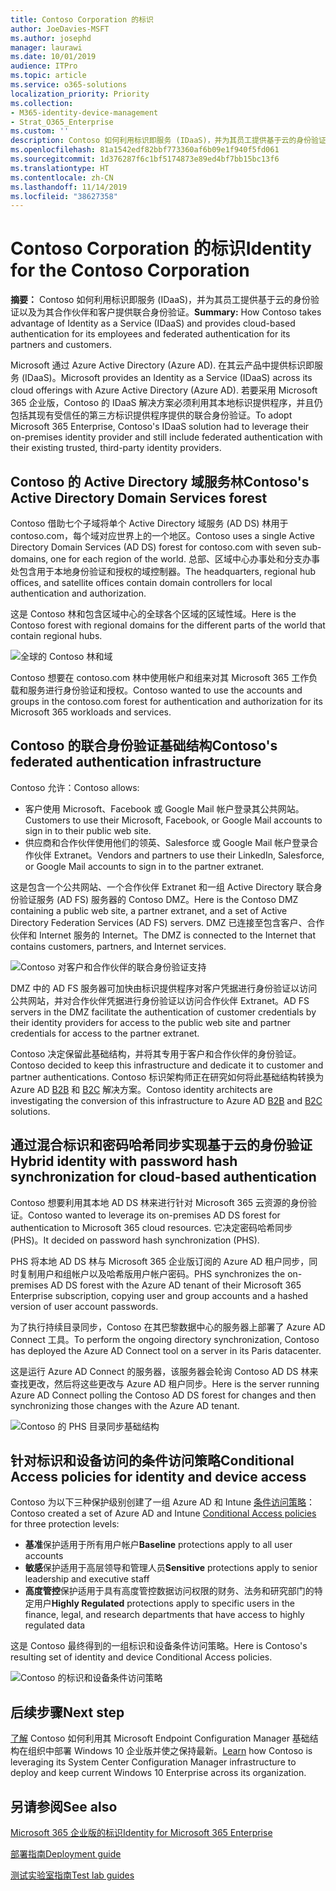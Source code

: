 ```yaml
---
title: Contoso Corporation 的标识
author: JoeDavies-MSFT
ms.author: josephd
manager: laurawi
ms.date: 10/01/2019
audience: ITPro
ms.topic: article
ms.service: o365-solutions
localization_priority: Priority
ms.collection:
- M365-identity-device-management
- Strat_O365_Enterprise
ms.custom: ''
description: Contoso 如何利用标识即服务 (IDaaS)，并为其员工提供基于云的身份验证以及为其合作伙伴和客户提供联合身份验证。
ms.openlocfilehash: 81a1542edf82bbf773360af6b09e1f940f5fd061
ms.sourcegitcommit: 1d376287f6c1bf5174873e89ed4bf7bb15bc13f6
ms.translationtype: HT
ms.contentlocale: zh-CN
ms.lasthandoff: 11/14/2019
ms.locfileid: "38627358"
---
```

# <a name="identity-for-the-contoso-corporation"></a><span data-ttu-id="2b6ef-103">Contoso Corporation 的标识</span><span class="sxs-lookup"><span data-stu-id="2b6ef-103">Identity for the Contoso Corporation</span></span>

<span data-ttu-id="2b6ef-104">**摘要：** Contoso 如何利用标识即服务 (IDaaS)，并为其员工提供基于云的身份验证以及为其合作伙伴和客户提供联合身份验证。</span><span class="sxs-lookup"><span data-stu-id="2b6ef-104">**Summary:** How Contoso takes advantage of Identity as a Service (IDaaS) and provides cloud-based authentication for its employees and federated authentication for its partners and customers.</span></span>

<span data-ttu-id="2b6ef-105">Microsoft 通过 Azure Active Directory (Azure AD). 在其云产品中提供标识即服务 (IDaaS)。</span><span class="sxs-lookup"><span data-stu-id="2b6ef-105">Microsoft provides an Identity as a Service (IDaaS) across its cloud offerings with Azure Active Directory (Azure AD).</span></span> <span data-ttu-id="2b6ef-106">若要采用 Microsoft 365 企业版，Contoso 的 IDaaS 解决方案必须利用其本地标识提供程序，并且仍包括其现有受信任的第三方标识提供程序提供的联合身份验证。</span><span class="sxs-lookup"><span data-stu-id="2b6ef-106">To adopt Microsoft 365 Enterprise, Contoso's IDaaS solution had to leverage their on-premises identity provider and still include federated authentication with their existing trusted, third-party identity providers.</span></span>

## <a name="contosos-active-directory-domain-services-forest"></a><span data-ttu-id="2b6ef-107">Contoso 的 Active Directory 域服务林</span><span class="sxs-lookup"><span data-stu-id="2b6ef-107">Contoso's Active Directory Domain Services forest</span></span>

<span data-ttu-id="2b6ef-108">Contoso 借助七个子域将单个 Active Directory 域服务 (AD DS) 林用于 contoso.com，每个域对应世界上的一个地区。</span><span class="sxs-lookup"><span data-stu-id="2b6ef-108">Contoso uses a single Active Directory Domain Services (AD DS) forest for contoso.com with seven sub-domains, one for each region of the world.</span></span> <span data-ttu-id="2b6ef-109">总部、区域中心办事处和分支办事处包含用于本地身份验证和授权的域控制器。</span><span class="sxs-lookup"><span data-stu-id="2b6ef-109">The headquarters, regional hub offices, and satellite offices contain domain controllers for local authentication and authorization.</span></span>

<span data-ttu-id="2b6ef-110">这是 Contoso 林和包含区域中心的全球各个区域的区域性域。</span><span class="sxs-lookup"><span data-stu-id="2b6ef-110">Here is the Contoso forest with regional domains for the different parts of the world that contain regional hubs.</span></span>

![全球的 Contoso 林和域](./media/contoso-identity/contoso-identity-fig1.png)
 
<span data-ttu-id="2b6ef-112">Contoso 想要在 contoso.com 林中使用帐户和组来对其 Microsoft 365 工作负载和服务进行身份验证和授权。</span><span class="sxs-lookup"><span data-stu-id="2b6ef-112">Contoso wanted to use the accounts and groups in the contoso.com forest for authentication and authorization for its Microsoft 365 workloads and services.</span></span>

## <a name="contosos-federated-authentication-infrastructure"></a><span data-ttu-id="2b6ef-113">Contoso 的联合身份验证基础结构</span><span class="sxs-lookup"><span data-stu-id="2b6ef-113">Contoso's federated authentication infrastructure</span></span>

<span data-ttu-id="2b6ef-114">Contoso 允许：</span><span class="sxs-lookup"><span data-stu-id="2b6ef-114">Contoso allows:</span></span>

- <span data-ttu-id="2b6ef-115">客户使用 Microsoft、Facebook 或 Google Mail 帐户登录其公共网站。</span><span class="sxs-lookup"><span data-stu-id="2b6ef-115">Customers to use their Microsoft, Facebook, or Google Mail accounts to sign in to their public web site.</span></span>
- <span data-ttu-id="2b6ef-116">供应商和合作伙伴使用他们的领英、Salesforce 或 Google Mail 帐户登录合作伙伴 Extranet。</span><span class="sxs-lookup"><span data-stu-id="2b6ef-116">Vendors and partners to use their LinkedIn, Salesforce, or Google Mail accounts to sign in to the partner extranet.</span></span>

<span data-ttu-id="2b6ef-117">这是包含一个公共网站、一个合作伙伴 Extranet 和一组 Active Directory 联合身份验证服务 (AD FS) 服务器的 Contoso DMZ。</span><span class="sxs-lookup"><span data-stu-id="2b6ef-117">Here is the Contoso DMZ containing a public web site, a partner extranet, and a set of Active Directory Federation Services (AD FS) servers.</span></span> <span data-ttu-id="2b6ef-118">DMZ 已连接至包含客户、合作伙伴和 Internet 服务的 Internet。</span><span class="sxs-lookup"><span data-stu-id="2b6ef-118">The DMZ is connected to the Internet that contains customers, partners, and Internet services.</span></span>

![Contoso 对客户和合作伙伴的联合身份验证支持](./media/contoso-identity/contoso-identity-fig2.png)
 
<span data-ttu-id="2b6ef-120">DMZ 中的 AD FS 服务器可加快由标识提供程序对客户凭据进行身份验证以访问公共网站，并对合作伙伴凭据进行身份验证以访问合作伙伴 Extranet。</span><span class="sxs-lookup"><span data-stu-id="2b6ef-120">AD FS servers in the DMZ facilitate the authentication of customer credentials by their identity providers for access to the public web site and partner credentials for access to the partner extranet.</span></span>

<span data-ttu-id="2b6ef-121">Contoso 决定保留此基础结构，并将其专用于客户和合作伙伴的身份验证。</span><span class="sxs-lookup"><span data-stu-id="2b6ef-121">Contoso decided to keep this infrastructure and dedicate it to customer and partner authentications.</span></span> <span data-ttu-id="2b6ef-122">Contoso 标识架构师正在研究如何将此基础结构转换为 Azure AD [B2B](https://docs.microsoft.com/azure/active-directory/b2b/hybrid-organizations) 和 [B2C](https://docs.microsoft.com/azure/active-directory-b2c/solution-articles) 解决方案。</span><span class="sxs-lookup"><span data-stu-id="2b6ef-122">Contoso identity architects are investigating the conversion of this infrastructure to Azure AD [B2B](https://docs.microsoft.com/azure/active-directory/b2b/hybrid-organizations) and [B2C](https://docs.microsoft.com/azure/active-directory-b2c/solution-articles) solutions.</span></span>

## <a name="hybrid-identity-with-password-hash-synchronization-for-cloud-based-authentication"></a><span data-ttu-id="2b6ef-123">通过混合标识和密码哈希同步实现基于云的身份验证</span><span class="sxs-lookup"><span data-stu-id="2b6ef-123">Hybrid identity with password hash synchronization for cloud-based authentication</span></span>

<span data-ttu-id="2b6ef-124">Contoso 想要利用其本地 AD DS 林来进行针对 Microsoft 365 云资源的身份验证。</span><span class="sxs-lookup"><span data-stu-id="2b6ef-124">Contoso wanted to leverage its on-premises AD DS forest for authentication to Microsoft 365 cloud resources.</span></span> <span data-ttu-id="2b6ef-125">它决定密码哈希同步 (PHS)。</span><span class="sxs-lookup"><span data-stu-id="2b6ef-125">It decided on password hash synchronization (PHS).</span></span>

<span data-ttu-id="2b6ef-126">PHS 将本地 AD DS 林与 Microsoft 365 企业版订阅的 Azure AD 租户同步，同时复制用户和组帐户以及哈希版用户帐户密码。</span><span class="sxs-lookup"><span data-stu-id="2b6ef-126">PHS synchronizes the on-premises AD DS forest with the Azure AD tenant of their Microsoft 365 Enterprise subscription, copying user and group accounts and a hashed version of user account passwords.</span></span> 

<span data-ttu-id="2b6ef-127">为了执行持续目录同步，Contoso 在其巴黎数据中心的服务器上部署了 Azure AD Connect 工具。</span><span class="sxs-lookup"><span data-stu-id="2b6ef-127">To perform the ongoing directory synchronization, Contoso has deployed the Azure AD Connect tool on a server in its Paris datacenter.</span></span> 

<span data-ttu-id="2b6ef-128">这是运行 Azure AD Connect 的服务器，该服务器会轮询 Contoso AD DS 林来查找更改，然后将这些更改与 Azure AD 租户同步。</span><span class="sxs-lookup"><span data-stu-id="2b6ef-128">Here is the server running Azure AD Connect polling the Contoso AD DS forest for changes and then synchronizing those changes with the Azure AD tenant.</span></span>

![Contoso 的 PHS 目录同步基础结构](./media/contoso-identity/contoso-identity-fig4.png)
 
## <a name="conditional-access-policies-for-identity-and-device-access"></a><span data-ttu-id="2b6ef-130">针对标识和设备访问的条件访问策略</span><span class="sxs-lookup"><span data-stu-id="2b6ef-130">Conditional Access policies for identity and device access</span></span>

<span data-ttu-id="2b6ef-131">Contoso 为以下三种保护级别创建了一组 Azure AD 和 Intune [条件访问策略](identity-access-policies.md)：</span><span class="sxs-lookup"><span data-stu-id="2b6ef-131">Contoso created a set of Azure AD and Intune [Conditional Access policies](identity-access-policies.md) for three protection levels:</span></span>

- <span data-ttu-id="2b6ef-132">**基准**保护适用于所有用户帐户</span><span class="sxs-lookup"><span data-stu-id="2b6ef-132">**Baseline** protections apply to all user accounts</span></span>
- <span data-ttu-id="2b6ef-133">**敏感**保护适用于高层领导和管理人员</span><span class="sxs-lookup"><span data-stu-id="2b6ef-133">**Sensitive** protections apply to senior leadership and executive staff</span></span>
- <span data-ttu-id="2b6ef-134">**高度管控**保护适用于具有高度管控数据访问权限的财务、法务和研究部门的特定用户</span><span class="sxs-lookup"><span data-stu-id="2b6ef-134">**Highly Regulated** protections apply to specific users in the finance, legal, and research departments that have access to highly regulated data</span></span>

<span data-ttu-id="2b6ef-135">这是 Contoso 最终得到的一组标识和设备条件访问策略。</span><span class="sxs-lookup"><span data-stu-id="2b6ef-135">Here is Contoso's resulting set of identity and device Conditional Access policies.</span></span>

![Contoso 的标识和设备条件访问策略](./media/contoso-identity/contoso-identity-fig5.png)
 
## <a name="next-step"></a><span data-ttu-id="2b6ef-137">后续步骤</span><span class="sxs-lookup"><span data-stu-id="2b6ef-137">Next step</span></span>

<span data-ttu-id="2b6ef-138">[了解](contoso-win10.md) Contoso 如何利用其 Microsoft Endpoint Configuration Manager 基础结构在组织中部署 Windows 10 企业版并使之保持最新。</span><span class="sxs-lookup"><span data-stu-id="2b6ef-138">[Learn](contoso-win10.md) how Contoso is leveraging its System Center Configuration Manager infrastructure to deploy and keep current Windows 10 Enterprise across its organization.</span></span>

## <a name="see-also"></a><span data-ttu-id="2b6ef-139">另请参阅</span><span class="sxs-lookup"><span data-stu-id="2b6ef-139">See also</span></span>

[<span data-ttu-id="2b6ef-140">Microsoft 365 企业版的标识</span><span class="sxs-lookup"><span data-stu-id="2b6ef-140">Identity for Microsoft 365 Enterprise</span></span>](identity-infrastructure.md)

[<span data-ttu-id="2b6ef-141">部署指南</span><span class="sxs-lookup"><span data-stu-id="2b6ef-141">Deployment guide</span></span>](deploy-microsoft-365-enterprise.md)

[<span data-ttu-id="2b6ef-142">测试实验室指南</span><span class="sxs-lookup"><span data-stu-id="2b6ef-142">Test lab guides</span></span>](m365-enterprise-test-lab-guides.md)
